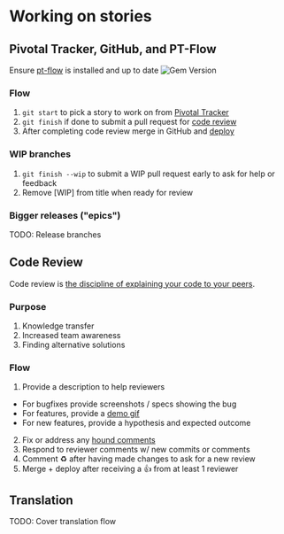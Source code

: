 # Working on stories

## Pivotal Tracker, GitHub, and PT-Flow

Ensure [pt-flow](https://github.com/balvig/pt-flow) is installed and up to date <img src="https://badge.fury.io/rb/pt-flow.svg?style=flat" alt="Gem Version">

### Flow

1. `git start` to pick a story to work on from [Pivotal Tracker]()
2. `git finish` if done to submit a pull request for [code review](#code-review)
3. After completing code review merge in GitHub and [deploy]()

### WIP branches

1. `git finish --wip` to submit a WIP pull request early to ask for help or feedback
2. Remove [WIP] from title when ready for review

### Bigger releases ("epics")

TODO: Release branches

## Code Review

Code review is [the discipline of explaining your code to your peers](https://www.youtube.com/watch?v=PJjmw9TRB7s).

### Purpose

1. Knowledge transfer
2. Increased team awareness
3. Finding alternative solutions

### Flow

1. Provide a description to help reviewers
  - For bugfixes provide screenshots / specs showing the bug
  - For features, provide a [demo gif](http://www.cockos.com/licecap/)
  - For new features, provide a hypothesis and expected outcome
2. Fix or address any [hound comments]()
3. Respond to reviewer comments w/ new commits or comments
4. Comment :recycle: after having made changes to ask for a new review
5. Merge + deploy after receiving a :thumbsup: from at least 1 reviewer

## Translation

TODO: Cover translation flow
